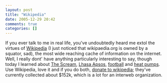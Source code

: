 ```yaml
---
layout: post
title: "Wikipedia"
date: 2005-12-29 20:42
comments: true
categories: []
---
```

If you ever talk to me in real life, you've undoubtedly heard me extol the virtues of <a href="http://en.wikipedia.org">Wikipedia</a> (I just noticed that wikipaedia.org is owned by a squator, sad), the most wide reaching cache of information on the internet.  Well, I really dont' have anything particularly interesting to say, though today I learned about <a href="http://en.wikipedia.org/wiki/The_Scream">The Scream</a>, <a href="http://en.wikipedia.org/wiki/Lhasa_Apso">Lhasa Apsos</a>, <a href="http://en.wikipedia.org/wiki/American_football">football</a> and <a href="http://en.wikipedia.org/wiki/Heat_pump">heat pumps</a>.  Use Wikipedia, love it and if you do both, <a href="http://wikimediafoundation.org/wiki/Wikimedia_needs_your_help">donate to wikipedia</a>; they've currently collected about $152k, which is a lot for an interweb organization.
